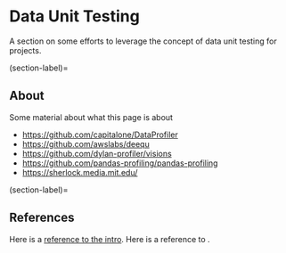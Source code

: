 # Data Unit Testing

A section on some efforts to leverage the concept of
data unit testing for projects. 

(section-label)=
## About

Some material about what this page is about

* https://github.com/capitalone/DataProfiler
* https://github.com/awslabs/deequ
* https://github.com/dylan-profiler/visions
* https://github.com/pandas-profiling/pandas-profiling
* https://sherlock.media.mit.edu/


(section-label)=
## References

Here is a [reference to the intro](intro.md). Here is a reference to [](section-label).


